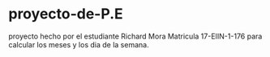 # proyecto-de-P.E
proyecto hecho por el estudiante Richard Mora Matricula 17-EIIN-1-176 para calcular los meses y los dia de la semana.

